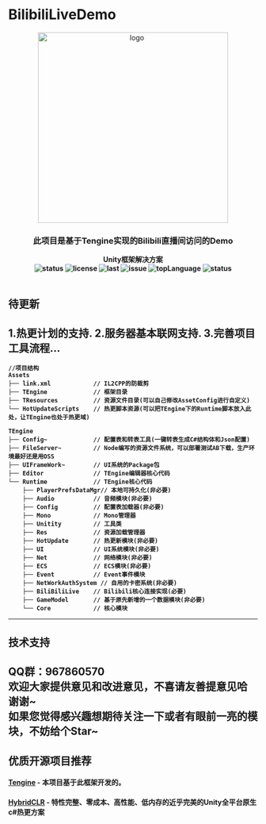 # BilibiliLiveDemo
<p align="center">
    <img src="http://1.12.241.46:8081/temp/TEngine512.png" alt="logo" width="384" height="384">
</p>

<h3 align="center"><strong>此项目是基于Tengine实现的Bilibili直播间访问的Demo<strong></h3>

<p align="center">
  <strong>Unity框架解决方案<strong>
    <br>
  <a style="text-decoration:none">
    <img src="https://img.shields.io/badge/Unity%20Ver-2019.4.12++-blue.svg?style=flat-square" alt="status" />
  </a>
  <a style="text-decoration:none">
    <img src="https://img.shields.io/github/license/ALEXTANGXIAO/TEngine" alt="license" />
  </a>
  <a style="text-decoration:none">
    <img src="https://img.shields.io/github/last-commit/ALEXTANGXIAO/TEngine" alt="last" />
  </a>
  <a style="text-decoration:none">
    <img src="https://img.shields.io/github/issues/ALEXTANGXIAO/TEngine" alt="issue" />
  </a>
  <a style="text-decoration:none">
    <img src="https://img.shields.io/github/languages/top/ALEXTANGXIAO/TEngine" alt="topLanguage" />
  </a>
  <a style="text-decoration:none">
    <img src="https://app.fossa.com/api/projects/git%2Bgithub.com%2FJasonXuDeveloper%2FJEngine.svg?type=shield" alt="status" />
  </a>
  <br>
  
  <br>
</p>

## <strong>待更新
 1.热更计划的支持.
 2.服务器基本联网支持.
 3.完善项目工具流程...
---


```
//项目结构
Assets
├── link.xml            // IL2CPP的防裁剪
├── TEngine             // 框架目录
├── TResources          // 资源文件目录(可以自己修改AssetConfig进行自定义)
└── HotUpdateScripts    // 热更脚本资源(可以把TEngine下的Runtime脚本放入此处，让TEngine也处于热更域)

TEngine
├── Config~             // 配置表和转表工具(一键转表生成C#结构体和Json配置)
├── FileServer~         // Node编写的资源文件系统，可以部署测试AB下载，生产环境最好还是用OSS
├── UIFrameWork~        // UI系统的Package包
├── Editor              // TEngine编辑器核心代码
└── Runtime             // TEngine核心代码
    ├── PlayerPrefsDataMgr// 本地可持久化(非必要)       
    ├── Audio           // 音频模块(非必要)
    ├── Config          // 配置表加载器(非必要)
    ├── Mono            // Mono管理器
    ├── Unitity         // 工具类
    ├── Res             // 资源加载管理器
    ├── HotUpdate       // 热更新模块(非必要)
    ├── UI              // UI系统模块(非必要)
    ├── Net             // 网络模块(非必要)
    ├── ECS             // ECS模块(非必要)
    ├── Event           // Event事件模块
    ├── NetWorkAuthSystem // 自用的卡密系统(非必要)
    ├── BiliBiliLive    // Bilibili核心连接实现(必要)
    ├── GameModel       // 基于原先新增的一个数据模块(非必要)
    └── Core            // 核心模块
```
---


## <strong>技术支持
 QQ群：967860570   
 欢迎大家提供意见和改进意见，不喜请友善提意见哈 谢谢~   
 如果您觉得感兴趣想期待关注一下或者有眼前一亮的模块，不妨给个Star~
---

## <strong>优质开源项目推荐
#### <a href="https://github.com/ALEXTANGXIAO/TEngine"><strong>Tengine</strong></a> - 本项目基于此框架开发的。

#### <a href="https://github.com/focus-creative-games/hybridclr"><strong>HybridCLR</strong></a> - 特性完整、零成本、高性能、低内存的近乎完美的Unity全平台原生c#热更方案
